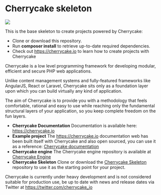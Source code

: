 # Cherrycake skeleton

<a href="https://cherrycake.io" title="Powered by Cherrycake"><img src="https://cherrycake.io/powered_by_cherrycake.svg"/></a>

This is the base skeleton to create projects powered by Cherrycake:

* Clone or download this repository.
* Run **composer install** to retrieve up-to-date required dependencies.
* Check out https://cherrycake.io to learn how to create projects with Cherrycake

Cherrycake is a low level programming framework for developing modular, efficient and secure PHP web applications.

Unlike content management systems and fully-featured frameworks like AngularJS, React or Laravel, Cherrycake sits only as a foundation layer upon which you can build virtually any kind of application.

The aim of Cherrycake is to provide you with a methodology that feels comfortable, rational and easy to use while reaching only the fundamental structural layers of your application, so you keep complete freedom on the fun layers.

* **Cherrycake Documentation** Documentation is available here: https://cherrycake.io
* **Example project** The https://cherrycake.io documentation web has been built itself with Cherrycake and also open sourced, you can use it as a reference: [Cherrycake documentation](https://github.com/tin-cat/cherrycake-documentation)
* **Cherrycake engine** The Cherrycake engine repository is available at [Cherrycake Engine](https://github.com/tin-cat/cherrycake)
* **Cherrycake Skeleton** Clone or download the [Cherrycake Skeleton](https://github.com/tin-cat/cherrycake-skeleton) repository to use it as the starting point for your project.

Cherrycake is currently under heavy development and is not considered suitable for production use, be up to date with news and release dates via Twitter at https://twitter.com/cherrycake_io